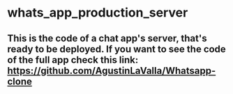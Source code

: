 # whats_app_production_server
## This is the code of a chat app's server, that's ready to be deployed. If you want to see the code of the full app check this link: https://github.com/AgustinLaValla/Whatsapp-clone

